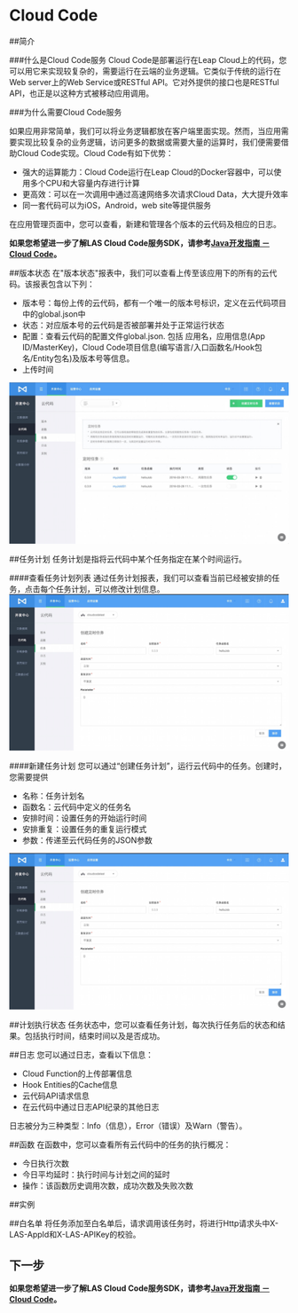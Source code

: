 # Cloud Code
##简介

###什么是Cloud Code服务
Cloud Code是部署运行在Leap Cloud上的代码，您可以用它来实现较复杂的，需要运行在云端的业务逻辑。它类似于传统的运行在Web server上的Web Service或RESTful API。它对外提供的接口也是RESTful API，也正是以这种方式被移动应用调用。

###为什么需要Cloud Code服务

如果应用非常简单，我们可以将业务逻辑都放在客户端里面实现。然而，当应用需要实现比较复杂的业务逻辑，访问更多的数据或需要大量的运算时，我们便需要借助Cloud Code实现。Cloud Code有如下优势：

* 强大的运算能力：Cloud Code运行在Leap Cloud的Docker容器中，可以使用多个CPU和大容量内存进行计算
* 更高效：可以在一次调用中通过高速网络多次请求Cloud Data，大大提升效率
* 同一套代码可以为iOS，Android，web site等提供服务

在应用管理页面中，您可以查看，新建和管理各个版本的云代码及相应的日志。

**如果您希望进一步了解LAS Cloud Code服务SDK，请参考[Java开发指南 － Cloud Code]()。**

##版本状态
在"版本状态"报表中，我们可以查看上传至该应用下的所有的云代码。该报表包含以下列：

* 版本号：每份上传的云代码，都有一个唯一的版本号标识，定义在云代码项目中的global.json中
* 状态：对应版本号的云代码是否被部署并处于正常运行状态
* 配置：查看云代码的配置文件global.json. 包括 应用名，应用信息(App ID/MasterKey)，Cloud Code项目信息(编写语言/入口函数名/Hook包名/Entity包名)及版本号等信息。
* 上传时间

![imgCCJobList](../../../images/imgCCJobList.png)


##任务计划
任务计划是指将云代码中某个任务指定在某个时间运行。

####查看任务计划列表
通过任务计划报表，我们可以查看当前已经被安排的任务，点击每个任务计划，可以修改计划信息。
![imgCCScheduleJob](../../../images/imgCCScheduleJob.png)

####新建任务计划
您可以通过“创建任务计划”，运行云代码中的任务。创建时，您需要提供

* 名称：任务计划名
* 函数名：云代码中定义的任务名
* 安排时间：设置任务的开始运行时间
* 安排重复：设置任务的重复运行模式
* 参数：传递至云代码任务的JSON参数

![imgCCScheduleJob](../../../images/imgCCScheduleJob.png)

##计划执行状态
任务状态中，您可以查看任务计划，每次执行任务后的状态和结果。包括执行时间，结束时间以及是否成功。

##日志
您可以通过日志，查看以下信息：

* Cloud Function的上传部署信息
* Hook Entities的Cache信息
* 云代码API请求信息
* 在云代码中通过日志API纪录的其他日志

日志被分为三种类型：Info（信息），Error（错误）及Warn（警告）。

##函数
在函数中，您可以查看所有云代码中的任务的执行概况：

* 今日执行次数
* 今日平均延时：执行时间与计划之间的延时
* 操作：该函数历史调用次数，成功次数及失败次数

##实例

##白名单
将任务添加至白名单后，请求调用该任务时，将进行Http请求头中X-LAS-AppId和X-LAS-APIKey的校验。

## 下一步

**如果您希望进一步了解LAS Cloud Code服务SDK，请参考[Java开发指南 － Cloud Code]()。**
